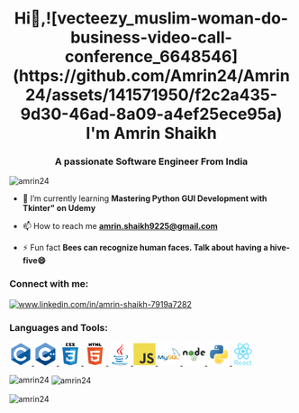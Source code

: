<h1 align="center">Hi👋,![vecteezy_muslim-woman-do-business-video-call-conference_6648546](https://github.com/Amrin24/Amrin24/assets/141571950/f2c2a435-9d30-46ad-8a09-a4ef25ece95a)
 I'm Amrin Shaikh</h1>

<h3 align="center">A passionate Software Engineer From India</h3>


<p align="left"> <img src="https://komarev.com/ghpvc/?username=amrin24&label=Profile%20views&color=0e75b6&style=flat" alt="amrin24" /> </p>

- 🌱 I’m currently learning **Mastering Python GUI Development with Tkinter" on Udemy**

- 📫 How to reach me **amrin.shaikh9225@gmail.com**

- ⚡ Fun fact **Bees can recognize human faces. Talk about having a hive-five😄**

<h3 align="left">Connect with me:</h3>
<p align="left">
<a href="https://linkedin.com/in/www.linkedin.com/in/amrin-shaikh-7919a7282" target="blank"><img align="center" src="https://raw.githubusercontent.com/rahuldkjain/github-profile-readme-generator/master/src/images/icons/Social/linked-in-alt.svg" alt="www.linkedin.com/in/amrin-shaikh-7919a7282" height="30" width="40" /></a>
</p>

<h3 align="left">Languages and Tools:</h3>
<p align="left"> <a href="https://www.cprogramming.com/" target="_blank" rel="noreferrer"> <img src="https://raw.githubusercontent.com/devicons/devicon/master/icons/c/c-original.svg" alt="c" width="40" height="40"/> </a> <a href="https://www.w3schools.com/cpp/" target="_blank" rel="noreferrer"> <img src="https://raw.githubusercontent.com/devicons/devicon/master/icons/cplusplus/cplusplus-original.svg" alt="cplusplus" width="40" height="40"/> </a> <a href="https://www.w3schools.com/css/" target="_blank" rel="noreferrer"> <img src="https://raw.githubusercontent.com/devicons/devicon/master/icons/css3/css3-original-wordmark.svg" alt="css3" width="40" height="40"/> </a> <a href="https://www.w3.org/html/" target="_blank" rel="noreferrer"> <img src="https://raw.githubusercontent.com/devicons/devicon/master/icons/html5/html5-original-wordmark.svg" alt="html5" width="40" height="40"/> </a> <a href="https://www.java.com" target="_blank" rel="noreferrer"> <img src="https://raw.githubusercontent.com/devicons/devicon/master/icons/java/java-original.svg" alt="java" width="40" height="40"/> </a> <a href="https://developer.mozilla.org/en-US/docs/Web/JavaScript" target="_blank" rel="noreferrer"> <img src="https://raw.githubusercontent.com/devicons/devicon/master/icons/javascript/javascript-original.svg" alt="javascript" width="40" height="40"/> </a> <a href="https://www.mysql.com/" target="_blank" rel="noreferrer"> <img src="https://raw.githubusercontent.com/devicons/devicon/master/icons/mysql/mysql-original-wordmark.svg" alt="mysql" width="40" height="40"/> </a> <a href="https://nodejs.org" target="_blank" rel="noreferrer"> <img src="https://raw.githubusercontent.com/devicons/devicon/master/icons/nodejs/nodejs-original-wordmark.svg" alt="nodejs" width="40" height="40"/> </a> <a href="https://www.python.org" target="_blank" rel="noreferrer"> <img src="https://raw.githubusercontent.com/devicons/devicon/master/icons/python/python-original.svg" alt="python" width="40" height="40"/> </a> <a href="https://reactjs.org/" target="_blank" rel="noreferrer"> <img src="https://raw.githubusercontent.com/devicons/devicon/master/icons/react/react-original-wordmark.svg" alt="react" width="40" height="40"/> </a> </p>

<p><img align="left" src="https://github-readme-stats.vercel.app/api/top-langs?username=amrin24&show_icons=true&locale=en&layout=compact" alt="amrin24" /></p>

<p>&nbsp;<img align="center" src="https://github-readme-stats.vercel.app/api?username=amrin24&show_icons=true&locale=en" alt="amrin24" /></p>

<p><img align="center" src="https://github-readme-streak-stats.herokuapp.com/?user=amrin24&" alt="amrin24" /></p>

